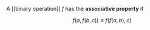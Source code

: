 A [[binary operation]] $f$ has the **associative property** if

$$
f(a, f(b, c)) \equiv f(f(a, b), c)
$$